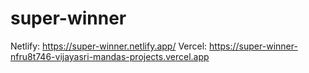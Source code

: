 # super-winner
Netlify:
https://super-winner.netlify.app/
Vercel:
https://super-winner-nfru8t746-vijayasri-mandas-projects.vercel.app
